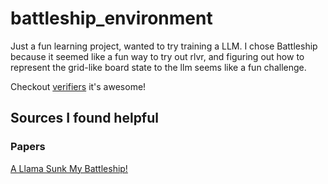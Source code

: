 # battleship_environment

Just a fun learning project, wanted to try training a LLM. I chose Battleship because it seemed like a fun way to try out rlvr, and figuring out how to represent the grid-like board state to the llm seems like a fun challenge.

Checkout [verifiers](https://github.com/willccbb/verifiers) it's awesome!

## Sources I found helpful

### Papers 
[A Llama Sunk My Battleship!](https://openreview.net/pdf/75c9c75047025b188ec2a084d248e8662e2e3a4e.pdf)